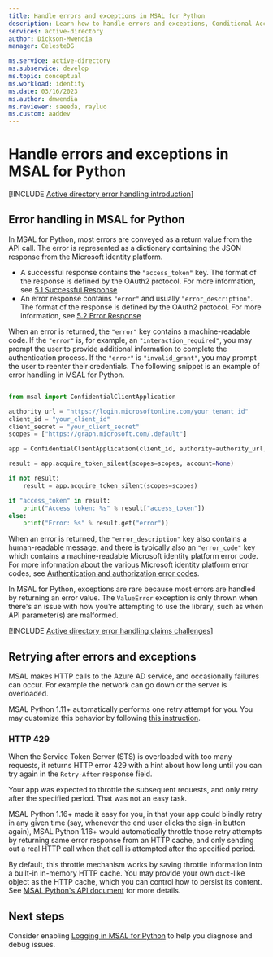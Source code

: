 ```yaml
---
title: Handle errors and exceptions in MSAL for Python
description: Learn how to handle errors and exceptions, Conditional Access claims challenges, and retries in MSAL for Python applications.
services: active-directory
author: Dickson-Mwendia
manager: CelesteDG

ms.service: active-directory
ms.subservice: develop
ms.topic: conceptual
ms.workload: identity
ms.date: 03/16/2023
ms.author: dmwendia
ms.reviewer: saeeda, rayluo
ms.custom: aaddev
---
```

# Handle errors and exceptions in MSAL for Python

[!INCLUDE [Active directory error handling introduction](../../../includes/active-directory-develop-error-handling-introduction.md)]

## Error handling in MSAL for Python

In MSAL for Python, most errors are conveyed as a return value from the API call. The error is represented as a dictionary containing the JSON response from the Microsoft identity platform.

* A successful response contains the `"access_token"` key. The format of the response is defined by the OAuth2 protocol. For more information, see [5.1 Successful Response](https://tools.ietf.org/html/rfc6749#section-5.1)
* An error response contains `"error"` and usually `"error_description"`. The format of the response is defined by the OAuth2 protocol. For more information, see [5.2 Error Response](https://tools.ietf.org/html/rfc6749#section-5.2)

When an error is returned, the `"error"` key contains a machine-readable code. If the `"error"` is, for example, an `"interaction_required"`, you may prompt the user to provide additional information to complete the authentication process. If the `"error"` is `"invalid_grant"`, you may prompt the user to reenter their credentials. The following snippet is an example of error handling in MSAL for Python.

```python

from msal import ConfidentialClientApplication

authority_url = "https://login.microsoftonline.com/your_tenant_id"
client_id = "your_client_id"
client_secret = "your_client_secret"
scopes = ["https://graph.microsoft.com/.default"]

app = ConfidentialClientApplication(client_id, authority=authority_url, client_credential=client_secret)

result = app.acquire_token_silent(scopes=scopes, account=None)

if not result:
    result = app.acquire_token_silent(scopes=scopes)

if "access_token" in result:
    print("Access token: %s" % result["access_token"])
else:
    print("Error: %s" % result.get("error"))

```

When an error is returned, the `"error_description"` key also contains a human-readable message, and there is typically also an `"error_code"` key which contains a machine-readable Microsoft identity platform error code. For more information about the various Microsoft identity platform error codes, see [Authentication and authorization error codes](./reference-error-codes.md).

In MSAL for Python, exceptions are rare because most errors are handled by returning an error value. The `ValueError` exception is only thrown when there's an issue with how you're attempting to use the library, such as when API parameter(s) are malformed.

[!INCLUDE [Active directory error handling claims challenges](../../../includes/active-directory-develop-error-handling-claims-challenges.md)]


## Retrying after errors and exceptions

MSAL makes HTTP calls to the Azure AD service, and occasionally failures can occur.
For example the network can go down or the server is overloaded.

MSAL Python 1.11+ automatically performs one retry attempt for you.
You may customize this behavior by following
[this instruction](https://msal-python.readthedocs.io/en/latest/#msal.ConfidentialClientApplication.params.http_client).

### HTTP 429

When the Service Token Server (STS) is overloaded with too many requests,
it returns HTTP error 429 with a hint about how long until you can try again in the `Retry-After` response field.

Your app was expected to throttle the subsequent requests, and only retry after the specified period.
That was not an easy task.

MSAL Python 1.16+ made it easy for you, in that your app could blindly retry in any given time
(say, whenever the end user clicks the sign-in button again),
MSAL Python 1.16+ would automatically throttle those retry attempts by returning same error response from an HTTP cache,
and only sending out a real HTTP call when that call is attempted after the specified period.

By default, this throttle mechanism works by saving throttle information into a built-in in-memory HTTP cache.
You may provide your own `dict`-like object as the HTTP cache, which you can control how to persist its content.
See [MSAL Python's API document](https://msal-python.readthedocs.io/en/latest/#msal.PublicClientApplication.params.http_cache)
for more details.

## Next steps

Consider enabling [Logging in MSAL for Python](msal-logging-python.md) to help you diagnose and debug issues.
